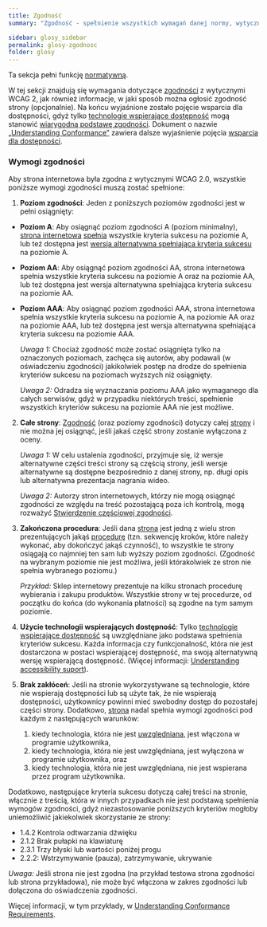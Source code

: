 ```yaml
---
title: Zgodność
summary: "Zgodność - spełnienie wszystkich wymagań danej normy, wytycznych lub specyfikacji."

sidebar: glosy_sidebar
permalink: glosy-zgodnosc
folder: glosy
---
```

Ta sekcja pełni funkcję <a href="#" data-toggle="tooltip" data-original-title="{{site.data.glossary.normatywny}}">normatywną</a>.


W tej sekcji znajdują się wymagania dotyczące <a href="#" data-toggle="tooltip" data-original-title="{{site.data.glossary.zgodnosc}}">zgodności</a> z wytycznymi WCAG 2, jak również informacje, w jaki sposób można ogłosić zgodność strony (opcjonalnie). Na końcu wyjaśnione zostało pojęcie wsparcia dla dostępności, gdyż tylko <a href="#" data-toggle="tooltip" data-original-title="{{site.data.glossary.obslugiwana_przez_dostepnosc}}">technologie wspierające dostępność</a> mogą stanowić <a href="#" data-toggle="tooltip" data-original-title="{{site.data.glossary.stanowiace_podstawe_zgodnosci}}">wiarygodną podstawę zgodności</a>. Dokument o nazwie [„Understanding Conformance”](http://www.w3.org/TR/UNDERSTANDING-WCAG20/conformance.html) zawiera dalsze wyjaśnienie pojęcia <a href="#" data-toggle="tooltip" data-original-title="{{site.data.glossary.obslugiwana_przez_dostepnosc}}">wsparcia dla dostępności</a>.

### Wymogi zgodności

Aby strona internetowa była zgodna z wytycznymi WCAG 2.0, wszystkie poniższe wymogi zgodności muszą zostać spełnione:

1. **Poziom zgodności**: Jeden z poniższych poziomów zgodności jest w pełni osiągnięty:
  - **Poziom A**: Aby osiągnąć poziom zgodności A (poziom minimalny), <a href="#" data-toggle="tooltip" data-original-title="{{site.data.glossary.strona_internetowa}}">strona internetowa</a> <a href="#" data-toggle="tooltip" data-original-title="{{site.data.glossary.spelnienie_kryterium_sukcesu}}">spełnia</a>   wszystkie kryteria sukcesu na poziomie A, lub też dostępna jest <a href="#" data-toggle="tooltip" data-original-title="{{site.data.glossary.wersja_alternatywna_zapewniajaca_zgodnosc}}">wersja alternatywna spełniająca kryteria sukcesu</a> na poziomie A.
  - **Poziom AA**: Aby osiągnąć poziom zgodności AA, strona internetowa spełnia wszystkie kryteria sukcesu na poziomie A oraz na poziomie AA, lub też dostępna jest wersja alternatywna spełniająca kryteria sukcesu na poziomie AA.
  - **Poziom AAA**: Aby osiągnąć poziom zgodności AAA, strona internetowa spełnia wszystkie kryteria sukcesu na poziomie A, na poziomie AA oraz na poziomie AAA, lub też dostępna jest wersja alternatywna spełniająca kryteria sukcesu na poziomie AAA.

    *Uwaga 1:* Chociaż zgodność może zostać osiągnięta tylko na oznaczonych poziomach, zachęca się autorów, aby podawali (w oświadczeniu zgodności) jakikolwiek postęp na drodze do spełnienia kryteriów sukcesu na poziomach wyższych niż osiągnięty.

    *Uwaga 2:* Odradza się wyznaczania poziomu AAA jako wymaganego dla całych serwisów, gdyż w przypadku niektórych treści, spełnienie wszystkich kryteriów sukcesu na poziomie AAA nie jest możliwe.

2. **Całe strony**: <a href="#" data-toggle="tooltip" data-original-title="{{site.data.glossary.zgodnosc}}">Zgodność</a> (oraz poziomy zgodności) dotyczy całej <a href="#" data-toggle="tooltip" data-original-title="{{site.data.glossary.strona_internetowa}}">strony</a> i nie można jej osiągnąć, jeśli jakaś część strony zostanie wyłączona z oceny.

    *Uwaga 1:* W celu ustalenia zgodności, przyjmuje się, iż wersje alternatywne części treści strony są częścią strony, jeśli wersje alternatywne są dostępne bezpośrednio z danej strony, np. długi opis lub alternatywna prezentacja nagrania wideo.

    *Uwaga 2:* Autorzy stron internetowych, którzy nie mogą osiągnąć zgodności ze względu na treść pozostającą poza ich kontrolą, mogą rozważyć [Stwierdzenie częściowej zgodności](http://www.w3.org/TR/2008/REC-WCAG20-20081211/#conformance-partial).

3. **Zakończona procedura**: Jeśli dana <a href="#" data-toggle="tooltip" data-original-title="{{site.data.glossary.strona_internetowa}}">strona</a> jest jedną z wielu stron prezentujących jakąś <a href="#" data-toggle="tooltip" data-original-title="{{site.data.glossary.strona_internetowa}}">procedurę</a> (tzn. sekwencję kroków, które należy wykonać, aby dokończyć jakąś czynność), to wszystkie te strony osiągają co najmniej ten sam lub wyższy poziom zgodności. (Zgodność na wybranym poziomie nie jest możliwa, jeśli którakolwiek ze stron nie spełnia wybranego poziomu.)

   *Przykład:* Sklep internetowy prezentuje na kilku stronach procedurę wybierania i zakupu produktów. Wszystkie strony w tej procedurze, od początku do końca (do wykonania płatności) są zgodne na tym samym poziomie.

4. **Użycie technologii wspierających dostępność**: Tylko <a href="#" data-toggle="tooltip" data-original-title="{{site.data.glossary.obslugiwana_przez_dostepnosc}}">technologie wspierające dostępność</a> są uwzględniane jako podstawa spełnienia kryteriów sukcesu. Każda informacja czy funkcjonalność, która nie jest dostarczona w postaci wspierającej dostępność, ma swoją alternatywną wersję wspierającą dostępność. (Więcej informacji: [Understanding accessibility suport](http://www.w3.org/TR/UNDERSTANDING-WCAG20/conformance.html#uc-accessibility-support-head)).

5. **Brak zakłóceń**: Jeśli na stronie wykorzystywane są technologie, które nie wspierają dostępności lub są użyte tak, że nie wspierają dostępności, użytkownicy powinni mieć swobodny dostęp do pozostałej części strony. Dodatkowo, <a href="#" data-toggle="tooltip" data-original-title="{{site.data.glossary.strona_internetowa}}">strona</a> nadal spełnia wymogi zgodności pod każdym z następujących warunków:

    1. kiedy technologia, która nie jest <a href="#" data-toggle="tooltip" data-original-title="{{site.data.glossary.stanowiace_podstawe_zgodnosci}}">uwzględniana</a>, jest włączona w programie użytkownika,
    2. kiedy technologia, która nie jest uwzględniana, jest wyłączona w programie użytkownika, oraz
    3. kiedy technologia, która nie jest uwzględniana, nie jest wspierana przez program użytkownika.

 Dodatkowo, następujące kryteria sukcesu dotyczą całej treści na stronie, włącznie z treścią, która w innych przypadkach nie jest podstawą spełnienia wymogów zgodności, gdyż niezastosowanie poniższych kryteriów mogłoby uniemożliwić jakiekolwiek skorzystanie ze strony:

  - 1.4.2 Kontrola odtwarzania dźwięku
  - 2.1.2 Brak pułapki na klawiaturę
  - 2.3.1 Trzy błyski lub wartości poniżej progu
  - 2.2.2: Wstrzymywanie (pauza), zatrzymywanie, ukrywanie

  *Uwaga:* Jeśli strona nie jest zgodna (na przykład testowa strona zgodności lub strona przykładowa), nie może być włączona w zakres zgodności lub dołączona do oświadczenia zgodności.

Więcej informacji, w tym przykłady, w [Understanding Conformance Requirements](http://www.w3.org/TR/UNDERSTANDING-WCAG20/conformance.html#uc-conformance-requirements-head).
